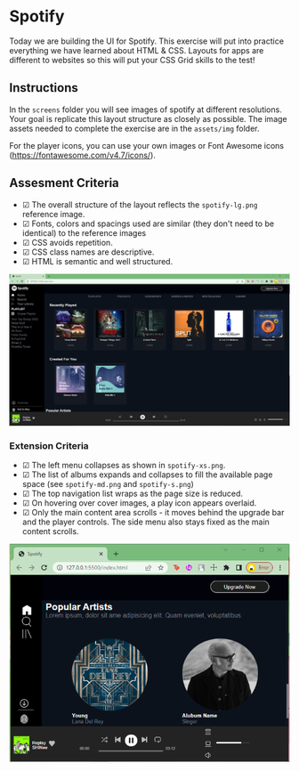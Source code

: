 # Spotify
Today we are building the UI for Spotify. This exercise will put into practice everything we have learned about HTML & CSS. Layouts for apps are different to websites so this will put your CSS Grid skills to the test!

## Instructions
In the `screens` folder you will see images of spotify at different resolutions. Your goal is replicate this layout structure as closely as possible. The image assets needed to complete the exercise are in the `assets/img` folder.

For the player icons, you can use your own images or Font Awesome icons (https://fontawesome.com/v4.7/icons/).

## Assesment Criteria
* &#9745; The overall structure of the layout reflects the `spotify-lg.png` reference image.
* &#9745; Fonts, colors and spacings used are similar (they don't need to be identical) to the reference images
* &#9745; CSS avoids repetition.
* &#9745; CSS class names are descriptive.
* &#9745; HTML is semantic and well structured.

![Full screen recreateion](assets/img/Spotify-full-screen.png)

### Extension Criteria
* &#9745; The left menu collapses as shown in `spotify-xs.png`.
* &#9745; The list of albums expands and collapses to fill the available page space (see `spotify-md.png` and `spotify-s.png`)
* &#9745; The top navigation list wraps as the page size is reduced.
* &#9745; On hovering over cover images, a play icon appears overlaid.
* &#9745; Only the main content area scrolls - it moves behind the upgrade bar and the player controls. The side menu also stays fixed as the main content scrolls.

![minimized spotify](assets/img/minimized-spotify.png)